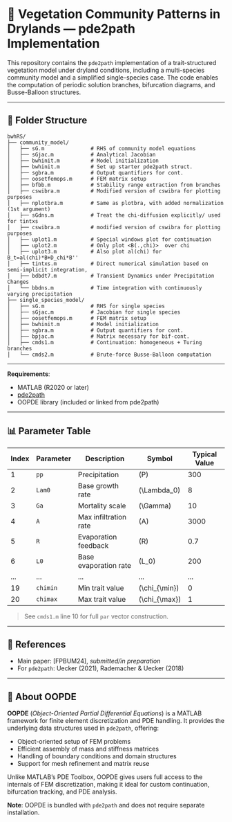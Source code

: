 
# 🌱 Vegetation Community Patterns in Drylands — pde2path Implementation

This repository contains the `pde2path` implementation of a trait-structured vegetation model under dryland conditions, including a multi-species community model and a simplified single-species case. The code enables the computation of periodic solution branches, bifurcation diagrams, and Busse-Balloon structures.

---

## 🔧 Folder Structure

```
bwhRS/
├── community_model/
│   ├── sG.m               # RHS of community model equations
│   ├── sGjac.m            # Analytical Jacobian
│   ├── bwhinit.m          # Model initialization
│   ├── bwhinit.m          # Set up starter pde2path struct. 
│   ├── sgbra.m            # Output quantifiers for cont.
│   ├── oosetfemops.m      # FEM matrix setup
│   ├── bfbb.m             # Stability range extraction from branches
│   ├── cswibra.m          # Modified version of cswibra for plotting purposes
│   ├── nplotbra.m         # Same as plotbra, with added normalization (1st argument) 
│   ├── sGdns.m            # Treat the chi-diffusion explicitly/ used for tintxs
│   ├── cswibra.m          # modified version of cswibra for plotting purposes
│   ├── uplot1.m           # Special windows plot for continuation
│   ├── uplot2.m           # Only plot <B(.,chi)>  over chi 
│   ├── uplot3.m           # Also plot al(chi) for B_t=al(chi)*B+D_chi*B''
│   ├── tintxs.m           # Direct numerical simulation based on semi-implicit integration,
│   ├── bdbdt7.m           # Transient Dynamics under Precipitation Changes
│   └── bbdns.m            # Time integration with continuously varying precipitation 
├── single_species_model/
│   ├── sG.m               # RHS for single species
│   ├── sGjac.m            # Jacobian for single species
│   ├── oosetfemops.m      # FEM matrix setup 
│   ├── bwhinit.m          # Model initialization
│   ├── sgbra.m            # Output quantifiers for cont.
│   ├── bpjac.m            # Matrix necessary for bif-cont.
│   ├── cmds1.m            # Continuation: homogeneous + Turing branches
│   └── cmds2.m            # Brute-force Busse-Balloon computation

```

---

**Requirements**:
- MATLAB (R2020 or later)
- [pde2path](https://www.staff.uni-oldenburg.de/hannes.uecker/pde2path/)
- OOPDE library (included or linked from pde2path)

---

## 📊 Parameter Table

| Index | Parameter | Description                | Symbol | Typical Value |
|-------|-----------|----------------------------|--------|----------------|
| 1     | `pp`      | Precipitation              | \(P\)  | 300            |
| 2     | `Lam0`    | Base growth rate           | \(\Lambda_0\) | 8        |
| 3     | `Ga`      | Mortality scale            | \(\Gamma\)     | 10       |
| 4     | `A`       | Max infiltration rate      | \(A\)  | 3000           |
| 5     | `R`       | Evaporation feedback       | \(R\)  | 0.7            |
| 6     | `L0`      | Base evaporation rate      | \(L_0\)| 200            |
| ...   | ...       | ...                        | ...    | ...            |
| 19    | `chimin`  | Min trait value            | \(\chi_{\min}\) | 0       |
| 20    | `chimax`  | Max trait value            | \(\chi_{\max}\) | 1       |

> See `cmds1.m` line 10 for full `par` vector construction.

---

## 📎 References

- Main paper: [FPBUM24], *submitted/in preparation*
- For `pde2path`: Uecker (2021), Rademacher & Uecker (2018)


---

## 🧱 About OOPDE

**OOPDE** (*Object-Oriented Partial Differential Equations*) is a MATLAB framework for finite element discretization and PDE handling. It provides the underlying data structures used in `pde2path`, offering:

- Object-oriented setup of FEM problems
- Efficient assembly of mass and stiffness matrices
- Handling of boundary conditions and domain structures
- Support for mesh refinement and matrix reuse

Unlike MATLAB’s PDE Toolbox, OOPDE gives users full access to the internals of FEM discretization, making it ideal for custom continuation, bifurcation tracking, and PDE analysis.

**Note**: OOPDE is bundled with `pde2path` and does not require separate installation.
